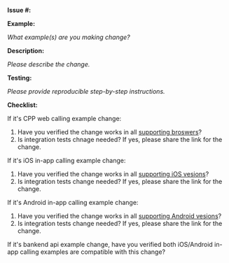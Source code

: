 **Issue #:**

**Example:**

*What example(s) are you making change?*

**Description:**

*Please describe the change.*

**Testing:**

*Please provide reproducible step-by-step instructions.*


**Checklist:**

If it's CPP web calling example change:
 1. Have you verified the change works in all [supporting broswers](https://docs.aws.amazon.com/connect/latest/adminguide/connect-supported-browsers.html)?
 2. Is integration tests chnage needed? If yes, please share the link for the change.

If it's iOS in-app calling example change:
 1. Have you verified the change works in all [supporting iOS vesions](https://docs.aws.amazon.com/connect/latest/adminguide/connect-supported-browsers.html)?
 2. Is integration tests change needed? If yes, please share the link for the change.

If it's Android in-app calling example change:
 1. Have you verified the change works in all [supporting Android vesions](https://docs.aws.amazon.com/connect/latest/adminguide/connect-supported-browsers.html)?
 2. Is integration tests change needed? If yes, please share the link for the change.

If it's bankend api example change, have you verified both iOS/Android in-app calling examples are compatible with this change?
